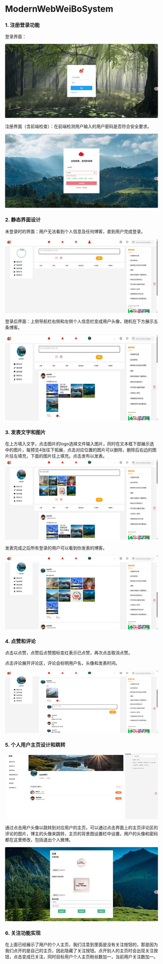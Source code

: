 # ModernWebWeiBoSystem

### **1.**  **注册登录功能**

  登录界面：

 ![image](https://github.com/Y0sem1te/ModernWebWeiBoSystem/blob/main/show_img/img1.png)

注册界面（含前端检查）：在前端检测用户输入的用户密码是否符合安全要求。

 ![image](https://github.com/Y0sem1te/ModernWebWeiBoSystem/blob/main/show_img/img2.png)

### **2.**  **静态界面设计**

未登录时的界面：用户无法看到个人信息及任何博客，直到用户完成登录。

![img](https://github.com/Y0sem1te/ModernWebWeiBoSystem/blob/main/show_img/img3.png)

登录后界面：上侧导航栏右侧和左侧个人信息栏变成用户头像，随机在下方展示五条博客。

![img](https://github.com/Y0sem1te/ModernWebWeiBoSystem/blob/main/show_img/img4.png)

### **3.**  **发表文字和图片**

在上方填入文字，点击图片的logo选择文件输入图片，同时在文本框下部展示选中的图片，每预览4张往下拓展，点击对应位置的图片可以删除，删除后右边的图片往左填充，下面的图片往上填充。点击发布以发表。
![image](https://github.com/Y0sem1te/ModernWebWeiBoSystem/blob/main/show_img/img5.png)

发表完成之后所有登录的用户可以看到你发表的博客。

 ![img](https://github.com/Y0sem1te/ModernWebWeiBoSystem/blob/main/show_img/img6.png)

### **4.**  **点赞和评论**

点击以点赞，点赞后点赞图标变红表示已点赞，再次点击取消点赞。

点击评论展开评论区，评论会标明用户名，头像和发表时间。

![img](https://github.com/Y0sem1te/ModernWebWeiBoSystem/blob/main/show_img/img7.png)

### **5.**  **个人用户主页设计和跳转**

![img](https://github.com/Y0sem1te/ModernWebWeiBoSystem/blob/main/show_img/img8.png)

通过点击用户头像以跳转到对应用户的主页，可以通过点击界面上的主页评论区的评论的图片，博主的头像来跳转，主页的背景图设置栏中设置，用户的头像和密码都在这里修改，包括退出个人微博。

![img](https://github.com/Y0sem1te/ModernWebWeiBoSystem/blob/main/show_img/img9.png)

### **6.**  **关注功能实现**

在上面已经展示了用户的个人主页，我们注意到里面是没有关注按钮的，那是因为我们点开的是自己的主页，因此隐藏了关注按钮。点开别人的主页时会出现关注按钮，点击变成已关注，同时目标用户个人主页粉丝数加一，当前用户关注数加一。
